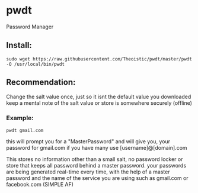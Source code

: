 # pwdt
Password Manager

## Install:
```sudo wget https://raw.githubusercontent.com/Theoistic/pwdt/master/pwdt -O /usr/local/bin/pwdt```

## Recommendation:
Change the salt value once, just so it isnt the default value you downloaded
keep a mental note of the salt value or store is somewhere securely (offline)

### Example:
```pwdt gmail.com```        
   
this will prompt you for a "MasterPassword" and will give you, your
password for gmail.com if you have many use [username]@[domain].com

This stores no information other than a small salt, no password locker or store that keeps all 
password behind a master password.
your passwords are being generated real-time every time, with the help of a master password
and the name of the service you are using such as gmail.com or facebook.com (SIMPLE AF)
